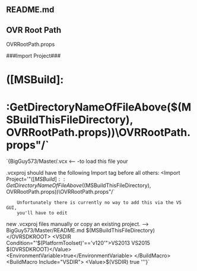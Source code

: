 ## README.md

## OVR Root Path
OVRRootPath.props

 
 

  




###Import Project###

# ([MSBuild]:
:GetDirectoryNameOfFileAbove($(MSBuildThisFileDirectory),
OVRRootPath.props))\OVRRootPath.props"/`
====
`{BigGuy573/Master/.vcx 
                 <--
-to load this file your

 .vcxproj 
                 should have the following Import tag before all others:
<Import Project='"$([MSBuild]::GetDirectoryNameOfFileAbove($(MSBuildThisFileDirectory), OVRRootPath.props))\OVRRootPath.props"/`

        Unfortunately there is currently no way to add this via the VS GUI, 
        you'll have to edit
new 
            .vcxproj files manually or copy an existing project.
--> BigGuy573/Master/README.md
<Project ToolsVersion="4.0" xmlns="http://schemas.microsoft.com/developer/msbuild/2003">
  <ImportGroup Label="PropertySheets" />
  <PropertyGroup Label="UserMacros">
    <OVRSDKROOT>$(MSBuildThisFileDirectory)</OVRSDKROOT>
    <VSDIR Condition="'$(PlatformToolset)'=='v120'">VS2013</VSDIR>
    <VSDIR Condition="'$(PlatformToolset)'=='v140'">VS2015</VSDIR>
  </PropertyGroup>
  <PropertyGroup />
  <ItemDefinitionGroup />
  <ItemGroup>
    <BuildMacro Include="OVRSDKROOT">
      <Value>$(OVRSDKROOT)</Value>
      <EnvironmentVariable>true</EnvironmentVariable>
    </BuildMacro>
    <BuildMacro Include="VSDIR">
      <Value>$(VSDIR)</Value>
      <EnvironmentVariable>true</EnvironmentVariable>
    </BuildMacro>
  </ItemGroup>
</Project> '''}`

